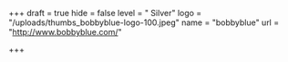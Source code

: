 +++
draft = true
hide = false
level = " Silver"
logo = "/uploads/thumbs_bobbyblue-logo-100.jpeg"
name = "bobbyblue"
url = "http://www.bobbyblue.com/"

+++
